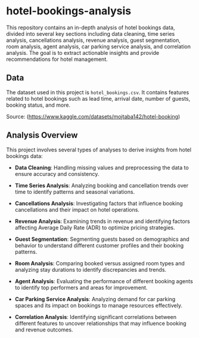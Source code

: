 # hotel-bookings-analysis
This repository contains an in-depth analysis of hotel bookings data, divided into several key sections including data cleaning, time series analysis, cancellations analysis, revenue analysis, guest segmentation, room analysis, agent analysis, car parking service analysis, and correlation analysis. The goal is to extract actionable insights and provide recommendations for hotel management.
## Data

The dataset used in this project is `hotel_bookings.csv`. It contains features related to hotel bookings such as lead time, arrival date, number of guests, booking status, and more.

Source: (https://www.kaggle.com/datasets/mojtaba142/hotel-booking)

## Analysis Overview

This project involves several types of analyses to derive insights from hotel bookings data:

- **Data Cleaning**: Handling missing values and preprocessing the data to ensure accuracy and consistency.
  
- **Time Series Analysis**: Analyzing booking and cancellation trends over time to identify patterns and seasonal variations.

- **Cancellations Analysis**: Investigating factors that influence booking cancellations and their impact on hotel operations.

- **Revenue Analysis**: Examining trends in revenue and identifying factors affecting Average Daily Rate (ADR) to optimize pricing strategies.

- **Guest Segmentation**: Segmenting guests based on demographics and behavior to understand different customer profiles and their booking patterns.

- **Room Analysis**: Comparing booked versus assigned room types and analyzing stay durations to identify discrepancies and trends.

- **Agent Analysis**: Evaluating the performance of different booking agents to identify top performers and areas for improvement.

- **Car Parking Service Analysis**: Analyzing demand for car parking spaces and its impact on bookings to manage resources effectively.

- **Correlation Analysis**: Identifying significant correlations between different features to uncover relationships that may influence booking and revenue outcomes.




